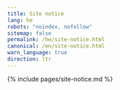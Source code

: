 ```yaml
---
title: Site notice
lang: he
robots: "noindex, nofollow"
sitemap: false
permalink: /he/site-notice.html
canonical: /en/site-notice.html
warn_language: true
direction: ltr
---
```


{% include pages/site-notice.md %}
